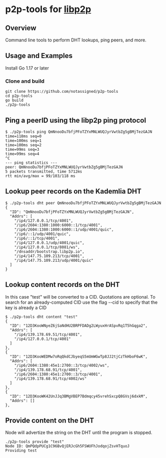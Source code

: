 # p2p-tools for [libp2p](https://github.com/libp2p/libp2p")

## Overview
Command line tools to perform DHT lookups, ping peers, and more.

## Usage and Examples

Install Go 1.17 or later

### Clone and build

```
git clone https://github.com/notassigned/p2p-tools
cd p2p-tools
go build
./p2p-tools
```
## Ping a peerID using the libp2p ping protocol
```
$ ./p2p-tools ping QmNnooDu7bfjPFoTZYxMNLWUQJyrVwtbZg5gBMjTezGAJN
time=118ms seq=0
time=100ms seq=1
time=100ms seq=2
time=99ms seq=3
time=99ms seq=4
^C
--- ping statistics ---
peer: QmNnooDu7bfjPFoTZYxMNLWUQJyrVwtbZg5gBMjTezGAJN
5 packets transmitted, time 5712ms
rtt min/avg/max = 99/103/118 ms
```

## Lookup peer records on the Kademlia DHT
```
$ ./p2p-tools dht peer QmNnooDu7bfjPFoTZYxMNLWUQJyrVwtbZg5gBMjTezGAJN
{
  "ID": "QmNnooDu7bfjPFoTZYxMNLWUQJyrVwtbZg5gBMjTezGAJN",
  "Addrs": [
    "/ip4/127.0.0.1/tcp/4001",
    "/ip6/2604:1380:1000:6000::1/tcp/4001",
    "/ip6/2604:1380:1000:6000::1/udp/4001/quic",
    "/ip6/::1/udp/4001/quic",
    "/ip6/::1/tcp/4001",
    "/ip4/127.0.0.1/udp/4001/quic",
    "/ip4/127.0.0.1/tcp/8081/ws",
    "/dnsaddr/bootstrap.libp2p.io",
    "/ip4/147.75.109.213/tcp/4001",
    "/ip4/147.75.109.213/udp/4001/quic"
  ]
}
```

## Lookup content records on the DHT
In this case "test" will be converted to a CID. Quotations are optional. To search for an already-computed CID use the flag --cid to specify that the key is already a CID
```
$ ./p2p-tools dht content "test"
{
  "ID": "12D3KooWNyeZ6jSaNdHU2BRPFDADg2LWyuxHrASpvRq1T5hGqga2",
  "Addrs": [
    "/ip4/139.178.69.51/tcp/4001",
    "/ip4/127.0.0.1/tcp/4001"
  ]
},
{
  "ID": "12D3KooWEDMw7oRqQkdCJbyeqS5mUmWGwTp8JJ2tjCzTkHboF6wK",
  "Addrs": [
    "/ip6/2604:1380:45e1:2700::3/tcp/4002/ws",
    "/ip4/139.178.68.91/tcp/4001",
    "/ip6/2604:1380:45e1:2700::3/tcp/4001",
    "/ip4/139.178.68.91/tcp/4002/ws"
  ]
},
{
  "ID": "12D3KooWK42UnJJq3BMgVBEP7Bdmqcy45vrehSxcpQ8GVsj6dxkM",
  "Addrs": []
},
```
## Provide content on the DHT
Node will advertize the string on the DHT until the program is stopped.
```
./p2p-tools provide "test"
Node ID: QmPQdpPUCg1C96BvQjERJcGh5FSWUFhJodqojZsvHTquoJ
Providing test

```
